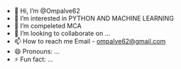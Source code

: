 - 👋 Hi, I’m @Ompalve62
- 👀 I’m interested in PYTHON AND MACHINE LEARNING 
- 🌱 I’m compeleted MCA  
- 💞️ I’m looking to collaborate on ...
- 📫 How to reach me Email - ompalve62@gmail.com
- 😄 Pronouns: ...
- ⚡ Fun fact: ...

<!---
Ompalve62/Ompalve62 is a ✨ special ✨ repository because its `README.md` (this file) appears on your GitHub profile.
You can click the Preview link to take a look at your changes.
--->
